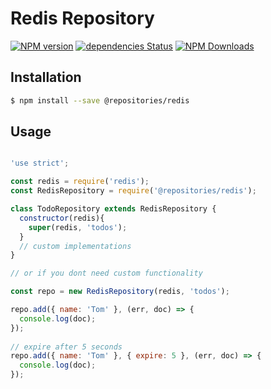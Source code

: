 # Redis Repository
[![NPM version][npm-image]][npm-url]
[![dependencies Status][daviddm-image]][daviddm-url]
[![NPM Downloads][downloads-url]][downloads-link]

## Installation 

```sh
$ npm install --save @repositories/redis
```

## Usage

```js

'use strict';

const redis = require('redis');
const RedisRepository = require('@repositories/redis');

class TodoRepository extends RedisRepository {
  constructor(redis){
    super(redis, 'todos');
  }
  // custom implementations
}

// or if you dont need custom functionality

const repo = new RedisRepository(redis, 'todos');

repo.add({ name: 'Tom' }, (err, doc) => {
  console.log(doc);
});
 
// expire after 5 seconds
repo.add({ name: 'Tom' }, { expire: 5 }, (err, doc) => {
  console.log(doc);
});

```

[npm-image]: https://img.shields.io/npm/v/@repositories/inmem.svg
[npm-url]: https://npmjs.org/package/@repositories/redis
[daviddm-image]: https://david-dm.org/blugavere/@repositories/redis.svg?theme=shields.io
[daviddm-url]: https://david-dm.org/blugavere/@repositories/redis
[downloads-url]: https://img.shields.io/npm/dm/@repositories/redis.svg?style=flat
[downloads-link]: https://www.npmjs.com/package/@repositories/redis

